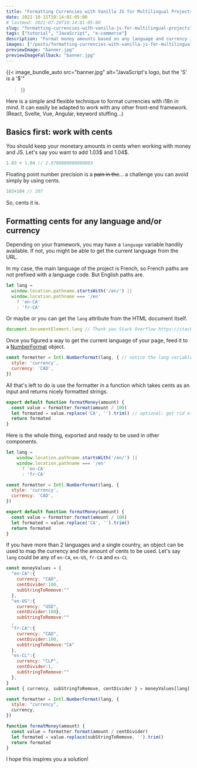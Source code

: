 ```yaml
---
title: "Formatting Currencies with Vanilla JS for Multilingual Projects"
date: 2021-10-15T10:14:01-05:00
# lastmod: 2021-07-20T10:14:01-05:00
slug: "formatting-currencies-with-vanilla-js-for-multilingual-projects"
tags: ["tutorial", "JavaScript", "e-commerce"]
description: "Format money amounts based on any language and currency in pure, vanilla javascript."
images: ["/posts/formatting-currencies-with-vanilla-js-for-multilingual-projects/banner.jpg"]
previewImage: "banner.jpg"
previewImageFallback: "banner.jpg"
---
```


{{< image_bundle_auto
  src="banner.jpg"
  alt="JavaScript's logo, but the 'S' is a '$'"
>}}

Here is a simple and flexible technique to format currencies with i18n in mind. 
It can easily be adapted to work with any other front-end framework. 
(React, Svelte, Vue, Angular, keyword stuffing...)

## Basics first: work with cents

You should keep your monetary amounts in cents when working with money and JS.
Let's say you want to add 1.03$ and 1.04$.
```js
1.03 + 1.04 // 2.0700000000000003
```
Floating point number precision is a ~~pain in the~~... a challenge you can avoid 
simply by using cents.
```js
103+104 // 207
```

So, cents it is.

## Formatting cents for any language and/or currency

Depending on your framework, you may have a `language` variable handily 
available.
If not, you might be able to get the current language from the URL.

In my case, the main language of the project is French, so French paths are not
prefixed with a language code. But English paths are.

```js
let lang =
  window.location.pathname.startsWith('/en/') ||
  window.location.pathname === '/en'
    ? 'en-CA'
    : 'fr-CA'
```

Or maybe or you can get the `lang` attribute from the HTML document itself.
```js
document.documentElement.lang // Thank you Stack Overflow https://stackoverflow.com/a/949578/5941620
```

Once you figured a way to get the current language of your page, feed it to a 
[NumberFormat](https://developer.mozilla.org/en-US/docs/Web/JavaScript/Reference/Global_Objects/Intl/NumberFormat) object.

```js
const formatter = Intl.NumberFormat(lang, { // notice the lang variable
  style: 'currency',
  currency: 'CAD',
})
```

All that's left to do is use the formatter in a function which takes cents as 
an input and returns nicely formatted strings.
```js
export default function formatMoney(amount) {
  const value = formatter.format(amount / 100)
  let formated = value.replace('CA', '').trim() // optional: get rid of the currency code
  return formated
}
```

Here is the whole thing, exported and ready to be used in other components.

```js
let lang =
    window.location.pathname.startsWith('/en/') ||
    window.location.pathname === '/en'
      ? 'en-CA'
      : 'fr-CA'

const formatter = Intl.NumberFormat(lang, {
  style: 'currency',
  currency: 'CAD',
})

export default function formatMoney(amount) {
  const value = formatter.format(amount / 100)
  let formated = value.replace('CA', '').trim()
  return formated
}
```

If you have more than 2 languages and a single country, an object can be used to
map the currency and the amount of cents to be used.
Let's say `lang` could be any of `en-CA`, `en-US`, `fr-CA` and `es-CL`
```js
const moneyValues = {
  "en-CA":{
    currency: "CAD", 
    centDivider:100, 
    subStringToRemove:""
  },
  "en-US":{
    currency: "USD", 
    centDivider:100}, 
    subStringToRemove:""
  , 
  "fr-CA":{
    currency: "CAD", 
    centDivider:100, 
    subStringToRemove:"CA"
  },
  "es-CL":{
    currency: "CLP", 
    centDivider:1, 
    subStringToRemove:""
  },
}
const { currency, subStringToRemove, centDivider } = moneyValues[lang]

const formatter = Intl.NumberFormat(lang, {
  style: "currency",
  currency,
})

function formatMoney(amount) {
  const value = formatter.format(amount / centDivider)
  let formated = value.replace(subStringToRemove, '').trim()
  return formated
}
```
I hope this inspires you a solution!